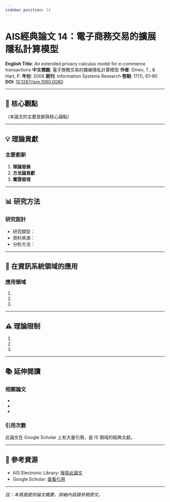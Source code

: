 ```yaml
---
sidebar_position: 14
---
```


# AIS經典論文 14：電子商務交易的擴展隱私計算模型

**English Title**: An extended privacy calculus model for e-commerce transactions
**中文標題**: 電子商務交易的擴展隱私計算模型
**作者**: Dinev, T., & Hart, P.
**年份**: 2006
**期刊**: Information Systems Research
**卷期**: 17(1), 61–80
**DOI**: [10.1287/isre.1060.0080](https://doi.org/10.1287/isre.1060.0080)

---

## 📌 核心觀點

（本論文的主要貢獻與核心論點）

---

## 💡 理論貢獻

### 主要創新

1. **理論發展**
2. **方法論貢獻**
3. **實證發現**

---

## 📊 研究方法

### 研究設計

- 研究類型：
- 資料來源：
- 分析方法：

---

## 🎯 在資訊系統領域的應用

### 應用領域

1.
2.
3.

---

## ⚠️ 理論限制

1.
2.
3.

---

## 📚 延伸閱讀

### 相關論文

-
-
-

### 引用次數

此論文在 Google Scholar 上有大量引用，是 IS 領域的經典文獻。

---

## 🔗 參考資源

- AIS Electronic Library: [搜尋此論文](https://aisel.aisnet.org/)
- Google Scholar: [查看引用](https://scholar.google.com/)

---

*註：本頁面提供論文概要，詳細內容請參閱原文。*
